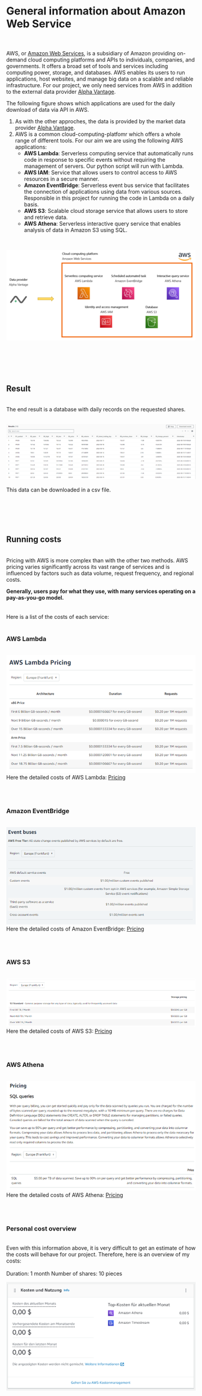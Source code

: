 # General information about Amazon Web Service
<br><br>
AWS, or [Amazon Web Services](https://aws.amazon.com/de/), is a subsidiary of Amazon providing on-demand cloud computing platforms and APIs to individuals, companies, and governments. It offers a broad set of tools and services including computing power, storage, and databases. AWS enables its users to run applications, host websites, and manage big data on a scalable and reliable infrastructure. For our project, we only need services from AWS in addition to the external data provider [Alpha Vantage](https://www.alphavantage.co/#page-top).

The following figure shows which applications are used for the daily download of data via API in AWS.

1. As with the other approches, the data is provided by the market data provider [Alpha Vantage](../00-Alpha_Vantage).
2. AWS is a common cloud-computing-platfomr which offers a whole range of different tools. For our aim we are using the following AWS applications:
    * **AWS Lambda**: Serverless computing service that automatically runs code in response to specific events without requiring the management of servers. Our python script will run with Lambda. 
    * **AWS IAM**: Service that allows users to control access to AWS resources in a secure manner.
    * **Amazon EventBridge**: Serverless event bus service that facilitates the connection of applications using data from various sources. Responsible in this project for running the code in Lambda on a daily basis. 
    * **AWS S3**: Scalable cloud storage service that allows users to store and retrieve data.
    * **AWS Athena**: Serverless interactive query service that enables analysis of data in Amazon S3 using SQL.
<br>

![Alt Image Text](./Images/AWS_Dataflow.png "Dataflow")
  
<br><br><br><br>

## Result
<br>
The end result is a database with daily records on the requested shares. 
<br><br>

![Alt Image Text](./Images/AWS_Result.png "Result")
<br><br>
This data can be downloaded in a csv file.

<br><br><br><br>

## Running costs
<br>
Pricing with AWS is more complex than with the other two methods. AWS pricing varies significantly across its vast range of services and is influenced by factors such as data volume, request frequency, and regional costs.
<br>

**Generally, users pay for what they use, with many services operating on a pay-as-you-go model.** 
<br><br><br>
Here is a list of the costs of each service:
<br><br>
### AWS Lambda
<br>![Alt Image Text](./Images/AWS_PricingLambda.png "PricingLambda")
<br>
Here the detailed costs of AWS Lambda: [Pricing](https://aws.amazon.com/lambda/pricing/)

<br><br>

### Amazon EventBridge
<br>![Alt Image Text](./Images/AWS_PricingAmazonEventBridge.png "PricingEventBridge")
<br>
Here the detailed costs of Amazon EventBridge: [Pricing](https://aws.amazon.com/eventbridge/pricing/)

<br><br>

### AWS S3
<br>![Alt Image Text](./Images/AWS_PricingS3.png "PricingS3")
<br>
Here the detailed costs of AWS S3: [Pricing](https://aws.amazon.com/s3/pricing/)

<br><br>

### AWS Athena
<br>![Alt Image Text](./Images/AWS_PricingAthena.png "PricingAthena")
<br>
Here the detailed costs of AWS Athena: [Pricing](https://aws.amazon.com/athena/pricing/)

<br><br>

### Personal cost overview
<br>
Even with this information above, it is very difficult to get an estimate of how the costs will behave for our project. Therefore, here is an overview of my costs:
<br><br>
Duration: 1 month
Number of shares: 10 pieces 
<br>

![Alt Image Text](./Images/AWS_Costs.png "PricingCosts")
